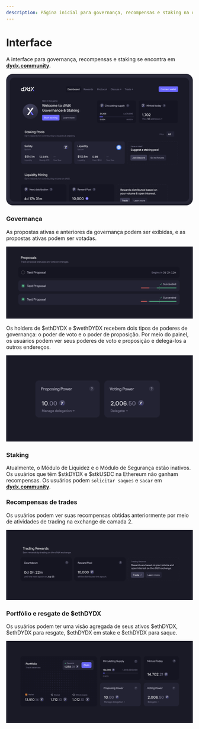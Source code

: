 ```yaml
---
description: Página inicial para governança, recompensas e staking na dydx.community
---
```


# Interface

A interface para governança, recompensas e staking se encontra em [**dydx.community**](https://dydx.community).

![Ganhe e resgate recompensas ou vote nas propostas](../.gitbook/assets/4.1-landing-page-interface.png)

### Governança

As propostas ativas e anteriores da governança podem ser exibidas, e as propostas ativas podem ser votadas.

![Acompanhe o status da proposta e vote sobre alterações](../.gitbook/assets/4.2-track-proposals.png)

Os holders de $ethDYDX e $wethDYDX recebem dois tipos de poderes de governança: o poder de voto e o poder de proposição. Por meio do painel, os usuários podem ver seus poderes de voto e proposição e delegá-los a outros endereços.

![Delegar seus poderes de proposta e de voto](../.gitbook/assets/4.3-delegate-voting.png)

### Staking

Atualmente, o Módulo de Liquidez e o Módulo de Segurança estão inativos. Os usuários que têm $stkDYDX e $stkUSDC na Ethereum não ganham recompensas. Os usuários podem `solicitar saques` e `sacar` em [**dydx.community**](https://dydx.community).

### Recompensas de trades

Os usuários podem ver suas recompensas obtidas anteriormente por meio de atividades de trading na exchange de camada 2.

![Faça trades para receber recompensas](../.gitbook/assets/4.5-trade-to-rewards.png)

### Portfólio e resgate de $ethDYDX

Os usuários podem ter uma visão agregada de seus ativos $ethDYDX, $ethDYDX para resgate, $ethDYDX em stake e $ethDYDX para saque.

![Resgate suas recompensas](../.gitbook/assets/4.6-claim-rewards.png)
